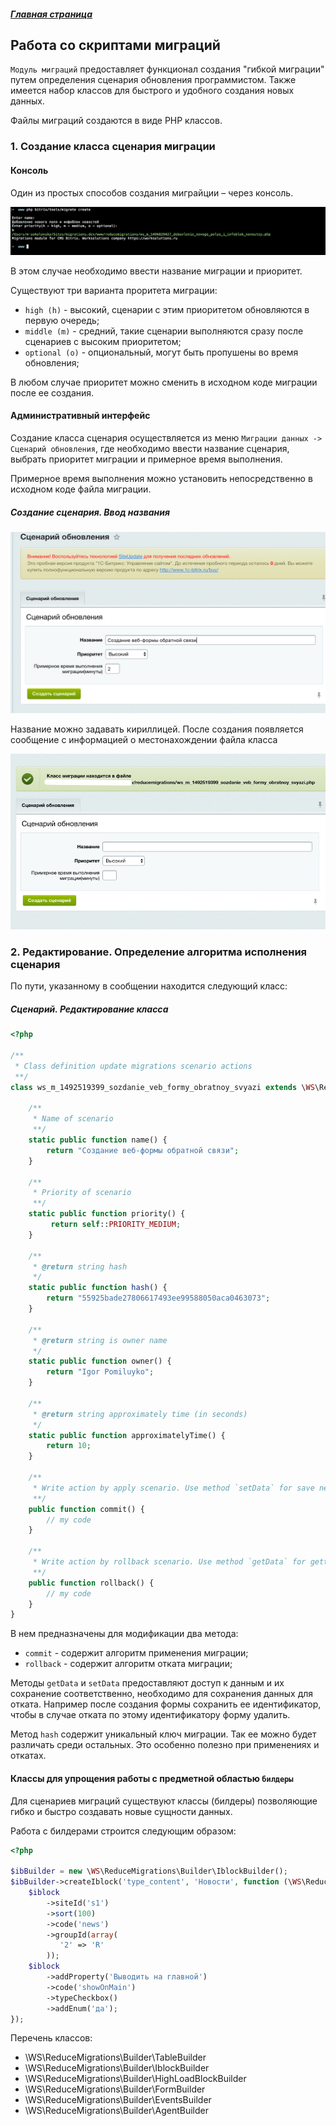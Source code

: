 ##### [Главная страница](../README.md)

## Работа со скриптами миграций

`Модуль миграций` предоставляет функционал создания "гибкой миграции" путем определения сценария обновления программистом. Также имеется набор классов для быстрого и удобного создания новых данных.

Файлы миграций создаются в виде PHP классов.

### 1. Создание класса сценария миграции

#### Консоль

Один из простых способов создания миграйции – через консоль.

![Создание сценария из консоли](img/cli_create.png)

В этом случае необходимо ввести название миграции и приоритет.

Существуют три варианта проритета миграции:
* ```high (h)``` - высокий, сценарии с этим приоритетом обновляются в первую очередь;
* ```middle (m)``` - средний, такие сценарии выполняются сразу после сценариев с высоким приоритетом;
* ```optional (o)``` - опциональный, могут быть пропушены во время обновления;

В любом случае приоритет можно сменить в исходном коде миграции после ее создания.

#### Административный интерфейс

Создание класса сценария осуществляется из меню `Миграции данных -> Сценарий обновления`, где необходимо ввести название сценария, выбрать приоритет миграции и примерное время выполнения.

Примерное время выполнения можно установить непосредственно в исходном коде файла миграции.

##### Создание сценария. Ввод названия

![Создание сценария. Ввод названия](img/create_scenario.png)

Название можно задавать кириллицей. После создания появляется сообщение с информацией о местонахождении файла класса

![Создание сценария. Ввод названия](img/update_scenario.jpg)

### 2. Редактирование. Определение алгоритма исполнения сценария

По пути, указанному в сообщении находится следующий класс:

##### Сценарий. Редактирование класса

```php
<?php

/**
 * Class definition update migrations scenario actions
 **/
class ws_m_1492519399_sozdanie_veb_formy_obratnoy_svyazi extends \WS\ReduceMigrations\Scenario\ScriptScenario {

    /**
     * Name of scenario
     **/
    static public function name() {
        return "Создание веб-формы обратной связи";
    }

    /**
     * Priority of scenario
     **/
    static public function priority() {
         return self::PRIORITY_MEDIUM;
    }

    /**
     * @return string hash
     */
    static public function hash() {
        return "55925bade27806617493ee99588050aca0463073";
    }

    /**
     * @return string is owner name
     */
    static public function owner() {
        return "Igor Pomiluyko";
    }

    /**
     * @return string approximately time (in seconds)
     */
    static public function approximatelyTime() {
        return 10;
    }

    /**
     * Write action by apply scenario. Use method `setData` for save need rollback data
     **/
    public function commit() {
        // my code
    }

    /**
     * Write action by rollback scenario. Use method `getData` for getting commit saved data
     **/
    public function rollback() {
        // my code
    }
}
```


В нем предназначены для модификации два метода:
* `commit` - содержит алгоритм применения миграции;
* `rollback` - содержит алгоритм отката миграции;

Методы `getData` и `setData` предоставляют доступ к данным и их сохранение соответственно, необходимо для сохранения данных для отката. Например после создания формы сохранить ее идентификатор, чтобы в случае отката по этому идентификатору форму удалить.

Метод ```hash``` содержит уникальный ключ миграции. Так ее можно будет различать среди остальных. Это особенно полезно при применениях и откатах.

#### Классы для упрощения работы с предметной областью ```билдеры```

Для сценариев миграций существуют классы (билдеры) позволяющие гибко и быстро создавать новые сущности данных.

Работа с билдерами строится следующим образом:

```php
<?php

$ibBuilder = new \WS\ReduceMigrations\Builder\IblockBuilder();
$ibBuilder->createIblock('type_content', 'Новости', function (\WS\ReduceMigrations\Builder\Entity\Iblock $iblock) {
    $iblock
        ->siteId('s1')
        ->sort(100)
        ->code('news')
        ->groupId(array(
           '2' => 'R'
        ));
    $iblock
        ->addProperty('Выводить на главной')
        ->code('showOnMain')
        ->typeCheckbox()
        ->addEnum('да');
});

```

Перечень классов:

* \WS\ReduceMigrations\Builder\TableBuilder
* \WS\ReduceMigrations\Builder\IblockBuilder
* \WS\ReduceMigrations\Builder\HighLoadBlockBuilder
* \WS\ReduceMigrations\Builder\FormBuilder
* \WS\ReduceMigrations\Builder\EventsBuilder
* \WS\ReduceMigrations\Builder\AgentBuilder
